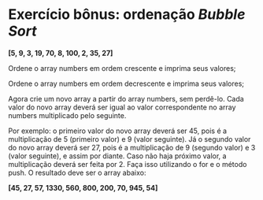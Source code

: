 # Exercício bônus: ordenação *Bubble Sort*

**[5, 9, 3, 19, 70, 8, 100, 2, 35, 27]**

Ordene o array numbers em ordem crescente e imprima seus valores;

Ordene o array numbers em ordem decrescente e imprima seus valores;

Agora crie um novo array a partir do array numbers, sem perdê-lo. Cada valor do novo array deverá ser igual ao valor correspondente no array numbers multiplicado 
pelo seguinte. 

Por exemplo: o primeiro valor do novo array deverá ser 45, pois é a multiplicação de 5 (primeiro valor) e 9 (valor seguinte). Já o segundo valor do novo array deverá ser 27, pois é a multiplicação de 9 (segundo valor) e 3 (valor seguinte), e assim por diante. Caso não haja próximo valor, a multiplicação deverá ser feita por 2. Faça isso utilizando o for e o método push. O resultado deve ser o array abaixo:

**[45, 27, 57, 1330, 560, 800, 200, 70, 945, 54]**